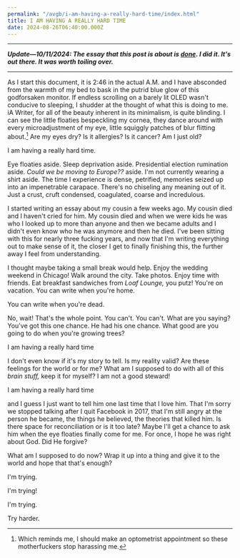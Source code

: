 ```yaml
---
permalink: "/avgb/i-am-having-a-really-hard-time/index.html"
title: I AM HAVING A REALLY HARD TIME
date: 2024-08-26T06:40:00.000Z
---
```


***
***Update—10/11/2024: The essay that this post is about is [done](https://gkeenan.co/avgb/ive-missed-sam-for-a-very-long-time-or-pick-your-battles/). I did it. It's out there. It was worth toiling over.***
***

As I start this document, it is 2:46 in the actual A.M. and I have absconded from the warmth of my bed to bask in the putrid blue glow of this godforsaken monitor. If endless scrolling on a barely lit OLED wasn't conducive to sleeping, I shudder at the thought of what this is doing to me. iA Writer, for all of the beauty inherent in its minimalism, is quite blinding. I can see the little floaties bespeckling my cornea, they dance around with every microadjustment of my eye, little squiggly patches of blur flitting about.[^1] Are my eyes dry? Is it allergies? Is it cancer? Am I just old?

I am having a really hard time.

Eye floaties aside. Sleep deprivation aside. Presidential election rumination aside. *Could we be moving to Europe??* aside. I'm not currently wearing a shirt aside. The time I experience is dense, petrified, memories seized up into an impenetrable carapace. There's no chiseling any meaning out of it. Just a crust, cruft condensed, coagulated, coarse and incredulous.

I started writing an essay about my cousin a few weeks ago. My cousin died and I haven't cried for him. My cousin died and when we were kids he was who I looked up to more than anyone and then we became adults and I didn't even know who he was anymore and then he died. I've been sitting with this for nearly three fucking years, and now that I'm writing everything out to make sense of it, the closer I get to finally finishing this, the further away I feel from understanding.

I thought maybe taking a small break would help. Enjoy the wedding weekend in Chicago! Walk around the city. Take photos. Enjoy time with friends. Eat breakfast sandwiches from *Loaf Lounge,* you putz! You're on vacation. You can write when you're home. 

You can write when you're dead. 

No, wait! That's the whole point. You can't. You can't. What are you saying? You've got this one chance. He had his one chance. What good are you going to do when you're growing trees?

I am having 
a really hard time

I don't even know if it's my story to tell. Is my reality valid? Are these feelings for the world or for me? What am I supposed to do with all of this *brain stuff,* keep it for myself? I am not a good steward!

I
am
having
a
really
hard
time

and I guess I just want to tell him one last time that I love him. That I'm sorry we stopped talking after I quit Facebook in 2017, that I'm still angry at the person he became, the things he believed, the theories that killed him. Is there space for reconciliation or is it too late? Maybe I'll get a chance to ask him when the eye floaties finally come for me. For once, I hope he was right about God. Did He forgive?

What am I supposed to do now? Wrap it up into a thing and give it to the world and hope that that's enough? 

I'm trying.

I'm trying!

I'm trying.

Try harder.

[^1]: Which reminds me, I should make an optometrist appointment so these motherfuckers stop harassing me.